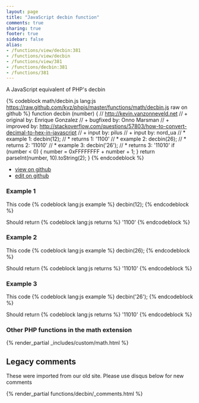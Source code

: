 ```yaml
---
layout: page
title: "JavaScript decbin function"
comments: true
sharing: true
footer: true
sidebar: false
alias:
- /functions/view/decbin:381
- /functions/view/decbin
- /functions/view/381
- /functions/decbin:381
- /functions/381
---
```

<!-- Generated by Rakefile:build -->
A JavaScript equivalent of PHP's decbin

{% codeblock math/decbin.js lang:js https://raw.github.com/kvz/phpjs/master/functions/math/decbin.js raw on github %}
function decbin (number) {
  // http://kevin.vanzonneveld.net
  // +   original by: Enrique Gonzalez
  // +   bugfixed by: Onno Marsman
  // +   improved by: http://stackoverflow.com/questions/57803/how-to-convert-decimal-to-hex-in-javascript
  // +   input by: pilus
  // +   input by: nord_ua
  // *     example 1: decbin(12);
  // *     returns 1: '1100'
  // *     example 2: decbin(26);
  // *     returns 2: '11010'
  // *     example 3: decbin('26');
  // *     returns 3: '11010'
  if (number < 0) {
    number = 0xFFFFFFFF + number + 1;
  }
  return parseInt(number, 10).toString(2);
}
{% endcodeblock %}

 - [view on github](https://github.com/kvz/phpjs/blob/master/functions/math/decbin.js)
 - [edit on github](https://github.com/kvz/phpjs/edit/master/functions/math/decbin.js)

### Example 1
This code
{% codeblock lang:js example %}
decbin(12);
{% endcodeblock %}

Should return
{% codeblock lang:js returns %}
'1100'
{% endcodeblock %}

### Example 2
This code
{% codeblock lang:js example %}
decbin(26);
{% endcodeblock %}

Should return
{% codeblock lang:js returns %}
'11010'
{% endcodeblock %}

### Example 3
This code
{% codeblock lang:js example %}
decbin('26');
{% endcodeblock %}

Should return
{% codeblock lang:js returns %}
'11010'
{% endcodeblock %}


### Other PHP functions in the math extension
{% render_partial _includes/custom/math.html %}
## Legacy comments
These were imported from our old site. Please use disqus below for new comments
<div style="overflow-y: scroll; max-height: 500px;">
{% render_partial functions/decbin/_comments.html %}
</div>
